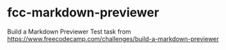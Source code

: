 # fcc-markdown-previewer
Build a Markdown Previewer
Test task from https://www.freecodecamp.com/challenges/build-a-markdown-previewer
